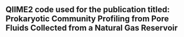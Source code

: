 ## QIIME2 code used for the publication titled: Prokaryotic Community Profiling from Pore Fluids Collected from a Natural Gas Reservoir
